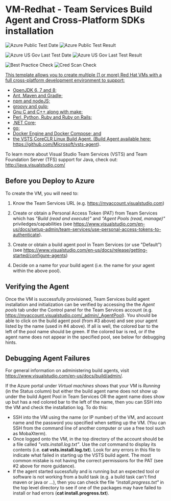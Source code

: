 # VM-Redhat - Team Services Build Agent and Cross-Platform SDKs installation

![Azure Public Test Date](https://azurequickstartsservice.blob.core.windows.net/badges/vsts-fullbuild-redhat-vm/PublicLastTestDate.svg)
![Azure Public Test Result](https://azurequickstartsservice.blob.core.windows.net/badges/vsts-fullbuild-redhat-vm/PublicDeployment.svg)

![Azure US Gov Last Test Date](https://azurequickstartsservice.blob.core.windows.net/badges/vsts-fullbuild-redhat-vm/FairfaxLastTestDate.svg)
![Azure US Gov Last Test Result](https://azurequickstartsservice.blob.core.windows.net/badges/vsts-fullbuild-redhat-vm/FairfaxDeployment.svg)

![Best Practice Check](https://azurequickstartsservice.blob.core.windows.net/badges/vsts-fullbuild-redhat-vm/BestPracticeResult.svg)
![Cred Scan Check](https://azurequickstartsservice.blob.core.windows.net/badges/vsts-fullbuild-redhat-vm/CredScanResult.svg)

<a href="https://portal.azure.com/#create/Microsoft.Template/uri/https%3A%2F%2Fraw.githubusercontent.com%2Fazure%2Fazure-quickstart-templates%2Fmaster%2Fvsts-fullbuild-redhat-vm%2Fazuredeploy.json" target="_blank">


<a href="http://armviz.io/#/?load=https%3A%2F%2Fraw.githubusercontent.com%2Fazure%2Fazure-quickstart-templates%2Fmaster%2Fvsts-fullbuild-redhat-vm%2Fazuredeploy.json" target="_blank">

This template allows you to create multiple (1 or more) Red Hat VMs with a full
cross-platform development environment to support:

- OpenJDK 6, 7 and 8;
- Ant, Maven and Gradle;
- npm and nodeJS;
- groovy and gulp;
- Gnu C and C++ along with make;
- Perl, Python, Ruby and Ruby on Rails;
- .NET Core;
- go;
- Docker Engine and Docker Compose; and
- the VSTS CoreCLR Linux Build Agent. (Build Agent available here:
  https://github.com/Microsoft/vsts-agent).

To learn more about Visual Studio Team Services (VSTS) and Team Foundation
Server (TFS) support for Java, check out: http://java.visualstudio.com/

## Before you Deploy to Azure

To create the VM, you will need to:

1. Know the Team Services URL (e.g. https://myaccount.visualstudio.com)

2. Create or obtain a Personal Access Token (PAT) from Team Services which has
   _"Build (read and execute)"_ and _"Agent Pools (read, manage)"_
   priviledges/capabilities (see
   https://www.visualstudio.com/en-us/docs/setup-admin/team-services/use-personal-access-tokens-to-authenticate).

3. Create or obtain a build agent pool in Team Services (or use "Default") (see
   https://www.visualstudio.com/en-us/docs/release/getting-started/configure-agents)

4. Decide on a name for your build agent (i.e. the name for your agent within
   the above pool).

## Verifying the Agent

Once the VM is successfully provisioned, Team Services build agent installation
and initialization can be verified by accessing the the _Agent pools_ tab under
the Control panel for the Team Services account (e.g.
https://myaccount.visualstudio.com/_admin/_AgentPool). You should be able to
click on the build agent pool (from #3 above) and see your agent listed by the
name (used in #4 above). If all is well, the colored bar to the left of the pool
name should be green. If the colored bar is red, or if the agent name does not
appear in the specified pool, see below for debugging hints.

## Debugging Agent Failures

For general information on administering build agents, visit
https://www.visualstudio.com/en-us/docs/build/admin/.

If the Azure portal under _Virtual machines_ shows that your VM is _Running_ (in
the Status column) but either the build agent name does not show up under the
build Agent Pool in Team Services OR the agent name does show up but has a red
colored bar to the left of the name, then you can SSH into the VM and check the
installation log. To do this:

- SSH into the VM using the name (or IP number) of the VM, and account name and
  the password you specified when setting up the VM. (You can SSH from the
  command line of another computer or use a free tool such as MobaXterm).
- Once logged onto the VM, in the top directory of the account should be a file
  called _"vsts.install.log.txt"_. Use the _cat_ command to display its contents
  (i.e. **cat vsts.install.log.txt**). Look for any errors in this file to
  indicate what failed in starting up the VSTS build agent. The most common
  mistake is not having the correct permissions for the PAT (see #2 above for
  more guidance).
- If the agent started sucessfully and is running but an expected tool or
  software is not working from a build task (e.g. a build task can't find maven
  or java or ...), then you can check the file _"install.progress.txt"_ in the
  top level directory to see if one of the packages may have failed to install
  or had errors (**cat install.progress.txt**).
